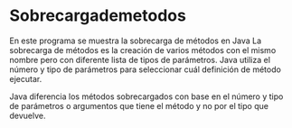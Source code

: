 # Sobrecargademetodos
En este programa se muestra la sobrecarga de métodos en Java
La sobrecarga de métodos es la creación de varios métodos con el mismo nombre pero con diferente lista de tipos de parámetros. Java utiliza el número y tipo de parámetros para seleccionar cuál definición de método ejecutar. 

Java diferencia los métodos sobrecargados con base en el número y tipo de parámetros o argumentos que tiene el método y no por el tipo que devuelve. 
